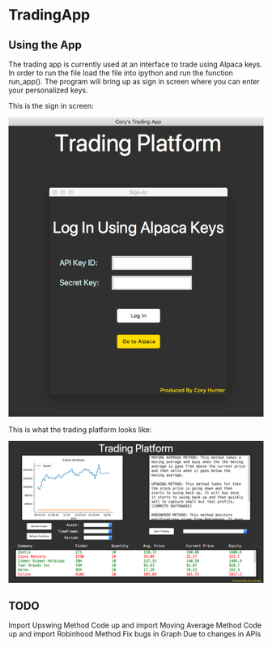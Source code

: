 # TradingApp

## Using the App
The trading app is currently used at an interface to trade using Alpaca keys. In order
to run the file load the file into ipython and run the function run_app(). The program
will bring up as sign in screen where you can enter your personalized keys.

This is the sign in screen:

![Sign In](/README_IMG/sign_in.png)


This is what the trading platform looks like:


![Sign In](/README_IMG/Platform.png)


## TODO
Import Upswing Method
Code up and import Moving Average Method
Code up and import Robinhood Method
Fix bugs in Graph Due to changes in APIs

